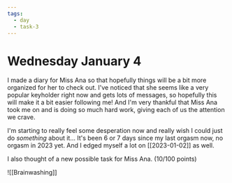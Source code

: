 ```yaml
---
tags:
  - day
  - task-3
---
```


# Wednesday January 4

I made a diary for Miss Ana so that hopefully things will be a bit more organized for her to check out. I've noticed that she seems like a very popular keyholder right now and gets lots of messages, so hopefully this will make it a bit easier following me! And I'm very thankful that Miss Ana took me on and is doing so much hard work, giving each of us the attention we crave.

I'm starting to really feel some desperation now and really wish I could just do _something_ about it… It's been 6 or 7 days since my last orgasm now, no orgasm in 2023 yet. And I edged myself a lot on [[2023-01-02]] as well.

I also thought of a new possible task for Miss Ana. (10/100 points)

![[Brainwashing]]